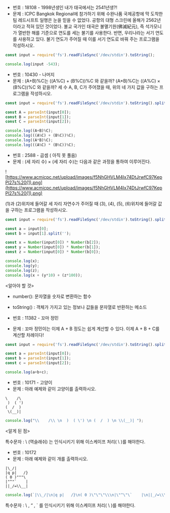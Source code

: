 - 번호 : 18108 - 1998년생인 내가 태국에서는 2541년생?!
- 문제 : ICPC Bangkok Regional에 참가하기 위해 수완나품 국제공항에 막 도착한 팀 레드시프트 일행은 눈을 믿을 수 없었다. 공항의 대형 스크린에 올해가 2562년이라고 적혀 있던 것이었다. 불교 국가인 태국은 불멸기원(佛滅紀元), 즉 석가모니가 열반한 해를 기준으로 연도를 세는 불기를 사용한다. 반면, 우리나라는 서기 연도를 사용하고 있다. 불기 연도가 주어질 때 이를 서기 연도로 바꿔 주는 프로그램을 작성하시오.

```jsx
const input = require('fs').readFileSync('/dev/stdin').toString();

console.log(input -543);
```

- 번호 : 10430 - 나머지
- 문제 : (A+B)%C는 ((A%C) + (B%C))%C 와 같을까? (A×B)%C는 ((A%C) × (B%C))%C 와 같을까? 세 수 A, B, C가 주어졌을 때, 위의 네 가지 값을 구하는 프로그램을 작성하시오.

```jsx
const input = require('fs').readFileSync('/dev/stdin').toString().split(' ');

const A = parseInt(input[0]);
const B = parseInt(input[1]);
const C = parseInt(input[2]);

console.log((A+B)%C);
console.log(((A%C) + (B%C))%C);
console.log((A*B)%C);
console.log(((A%C) * (B%C))%C);
```

- 번호 : 2588 - 곱셈 ( 아직 못 풀음)
- 문제 : (세 자리 수) × (세 자리 수)는 다음과 같은 과정을 통하여 이루어진다.

![https://www.acmicpc.net/upload/images/f5NhGHVLM4Ix74DtJrwfC97KepPl27s%20(1).png](https://www.acmicpc.net/upload/images/f5NhGHVLM4Ix74DtJrwfC97KepPl27s%20(1).png)

(1)과 (2)위치에 들어갈 세 자리 자연수가 주어질 때 (3), (4), (5), (6)위치에 들어갈 값을 구하는 프로그램을 작성하시오.

```jsx
const input = require('fs').readFileSync('/dev/stdin').toString().split('\n');

const a = input[0];
const b = input[1].split('');

const x = Number(input[0]) * Number(b[2]);
const y = Number(input[0]) * Number(b[1]);
const z = Number(input[0]) * Number(b[0]);

console.log(x);
console.log(y);
console.log(z);
console.log(x + (y*10) + (z*100));
```

<알아야 할 것> 

- number(): 문자열을  숫자로 변환하는 함수

 - toString() : 객체가 가지고 있는 정보나 값들을 문자열로 반환하는 메소드

- 번호  : 11382 - 꼬마 정민
- 문제 : 꼬마 정민이는 이제 A + B 정도는 쉽게 계산할 수 있다. 이제 A + B + C를 계산할 차례이다!

```jsx
const input = require('fs').readFileSync('/dev/stdin').toString().split('');

const a = parseInt(input[0]);
const b = parseInt(input[1]);
const c = parseInt(input[2]);

console.log(a+b+c);
```

- 번호 : 10171 - 고양이
- 문제 : 아래 예제와 같이 고양이를 출력하시오.

```
\    /\
 )  ( ')
(  /  )
 \(__)|
```

```jsx
console.log("\\    /\\ \n  )  ( \') \n (  /  ) \n \\(__)| ");
```

<알게 된 점>

특수문자 : \ (역슬래쉬) 는 인식시키기 위해 이스케이프 처리( \ )를 해야한다.

- 번호 : 10172
- 문제 : 아래 예제와 같이 개를 출력하시오.

```
|\_/|
|q p|   /}
( 0 )"""\
|"^"`    |
||_/=\\__|
```

```jsx
console.log(`|\\_/|\n|q p|   /}\n( 0 )\"\"\"\\\n|\"^\"\`    |\n||_/=\\\\__|`);
```

특수문자 : \ , “ , ` 를 인식시키기  위해 이스케이프 처리( \ )를 해야한다.
